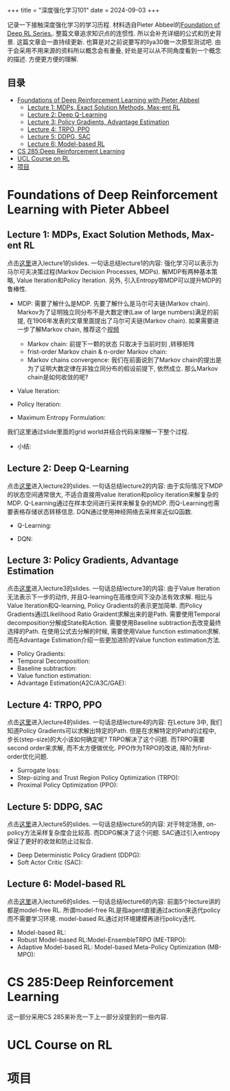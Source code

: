 +++
title = "深度强化学习101"
date = 2024-09-03
+++

记录一下接触深度强化学习的学习历程. 材料选自Pieter Abbeel的[Foundation of Deep RL Series.](https://www.youtube.com/watch?v=2GwBez0D20A). 整篇文章追求知识点的连惯性. 所以会补充详细的公式和历史背景. 这篇文章会一直持续更新. 也算是对之前说要写的llya30做一次原型测试吧. 由于会采用不用来源的资料所以概念会有重叠, 好处是可以从不同角度看到一个概念的描述. 方便更方便的理解.

## 目录

- [Foundations of Deep Reinforcement Learning with Pieter Abbeel](#foundations-of-deep-reinforcement-learning-with-pieter-abbeel)
  - [Lecture 1: MDPs, Exact Solution Methods, Max-ent RL](#lecture-1-mdps-exact-solution-methods-max-ent-rl)
  - [Lecture 2: Deep Q-Learning](#lecture-2-deep-q-learning)
  - [Lecture 3: Policy Gradients, Advantage Estimation](#lecture-3-policy-gradients-advantage-estimation)
  - [Lecture 4: TRPO, PPO](#lecture-4-trpo-ppo)
  - [Lecture 5: DDPG, SAC](#lecture-5-ddpg-sac)
  - [Lecture 6: Model-based RL](#lecture-6-model-based-rl)
- [CS 285:Deep Reinforcement Learning](#cs-285deep-reinforcement-learning)
- [UCL Course on RL](#ucl-course-on-rl)
- [项目](#项目)

<a id="foundations-of-deep-reinforcement-learning-with-pieter-abbeel"></a>
# Foundations of Deep Reinforcement Learning with Pieter Abbeel

<a id="lecture-1-mdps-exact-solution-methods-max-ent-rl"></a>
## Lecture 1: MDPs, Exact Solution Methods, Max-ent RL

点击[这里](https://www.dropbox.com/scl/fi/rvbpc40ozhstnwhk7h5b7/l1-mdps-exact-methods.pdf?rlkey=5bibe5t8cqmpm9dhth969iiq6&e=1&dl=0)进入lecture1的slides. 一句话总结lecture1的内容: 强化学习可以表示为马尔可夫决策过程(Markov Decision Processes, MDPs). 解MDP有两种基本策略, Value Iteration和Policy Iteration. 另外, 引入Entropy带MDP可以提升MDP的鲁棒性.

* MDP: 需要了解什么是MDP. 先要了解什么是马尔可夫链(Markov chain). Markov为了证明独立同分布不是大数定律(Law of large numbers)满足的前提, 在1906年发表的文章里面提出了马尔可夫链(Markov chain). 如果需要进一步了解Markov chain, 推荐这个[视频](https://www.youtube.com/watch?v=CIe869Rce2k)

  * Markov chain: 前提下一颗的状态 只取决于当前时刻 ,转移矩阵 
  * frist-order Markov chain & n-order Markov chain:
  * Markov chains convergence: 我们在前面说到了Markov chain的提出是为了证明大数定律在非独立同分布的假设前提下, 依然成立. 那么Markov chain是如何收敛的呢?


* Value Iteration:
* Policy Iteration:
* Maximum Entropy Formulation:


我们这里通过slide里面的grid world并结合代码来理解一下整个过程.

* 小结:

<a id="lecture-2-deep-q-learning"></a>
## Lecture 2: Deep Q-Learning

点击[这里](https://www.dropbox.com/scl/fi/rvbpc40ozhstnwhk7h5b7/l1-mdps-exact-methods.pdf?rlkey=5bibe5t8cqmpm9dhth969iiq6&e=1&dl=0)进入lecture2的slides. 一句话总结lecture2的内容: 由于实际情况下MDP的状态空间通常很大, 不适合直接用value iteration和policy iteration来解复杂的MDP. Q-Learning通过在样本空间进行采样来解复杂的MDP. 而Q-Learning也需要表格存储状态转移信息. DQN通过使用神经网络去采样来近似Q函数.

* Q-Learning:

* DQN:

<a id="lecture-3-policy-gradients-advantage-estimation"></a>
## Lecture 3: Policy Gradients, Advantage Estimation

点击[这里](https://www.dropbox.com/scl/fi/htn2r6ac807oluoxeihdt/l3-policy-gradient-and-advantage-estimation.pdf?rlkey=26hsbd5qvthb8ozq53vdfjrr4&e=1&dl=0)进入lecture3的slides. 一句话总结lecture3的内容: 由于Value Iteration无法表示下一步的动作, 并且Q-learning在高维空间下没办法有效求解. 相比与Value Iteration和Q-learning, Policy Gradients的表示更加简单. 而Policy Gradients通过Likelihood Ratio Graident求解出来的是Path. 需要使用Temporal decomposition分解成State和Action. 需要使用Baseline subtraction去改变最终选择的Path. 在使用公式去分解的时候, 需要使用Value function estimation求解. 而在Advantage Estimation介绍一些更加进阶的Value function estimation方法.


* Policy Gradients:
* Temporal Decomposition:
* Baseline subtraction:
* Value function estimation:
* Advantage Estimation(A2C/A3C/GAE):



<a id="lecture-4-trpo-ppo"></a>
## Lecture 4: TRPO, PPO

点击[这里](https://www.dropbox.com/scl/fi/z0ev7f53yoyilrkfl9jck/l4-TRPO-PPO.pdf?rlkey=1y8f0am0bpqyxysxq3adnkobu&e=1&dl=0)进入lecture4的slides. 一句话总结lecture4的内容: 在Lecture 3中, 我们知道Policy Gradients可以求解出特定的Path. 但是在求解特定的Path的过程中, 步长(step-size)的大小该如何确定呢? TRPO解决了这个问题. 而TRPO需要second order来求解, 而不太方便做优化. PPO作为TRPO的改进, 降阶为first-order优化问题.

* Surrogate loss: 
* Step-sizing and Trust Region Policy Optimization (TRPO):
* Proximal Policy Optimization (PPO):



<a id="lecture-5-ddpg-sac"></a>
## Lecture 5: DDPG, SAC

点击[这里](https://www.dropbox.com/scl/fi/302ef41a9929yvtedc77l/l5-DDPG-SAC.pdf?rlkey=xc21zgliwfjynjse1je8oo6mx&dl=0)进入lecture5的slides. 一句话总结lecture5的内容: 对于特定场景, on-policy方法采样复杂度会比较高. 而DDPG解决了这个问题. SAC通过引入entropy保证了更好的收敛和防止过拟合.

* Deep Deterministic Policy Gradient (DDPG):
* Soft Actor Critic (SAC):


<a id="lecture-6-model-based-rl"></a>
## Lecture 6: Model-based RL

点击[这里](https://www.dropbox.com/scl/fi/pnv0k74lbajh2uahoegwr/l6-model-based-rl.pdf?rlkey=psemgw6b6a4c4owmc16liyba0&dl=0)进入lecture6的slides. 一句话总结lecture6的内容: 前面5个lecture讲的都是model-free RL. 所谓model-free RL是指agent直接通过action来迭代policy而不需要学习环境.  model-based RL通过对环境建模再进行policy迭代.


* Model-based RL:
* Robust Model-based RL:Model-EnsembleTRPO (ME-TRPO):
* Adaptive Model-based RL: Model-based Meta-Policy Optimization (MB-MPO):

<a id="cs-285deep-reinforcement-learning"></a>
# CS 285:Deep Reinforcement Learning

这一部分采用CS 285来补充一下上一部分没提到的一些内容.


<a id="ucl-course-on-rl"></a>
# UCL Course on RL


<a id="项目"></a>
# 项目